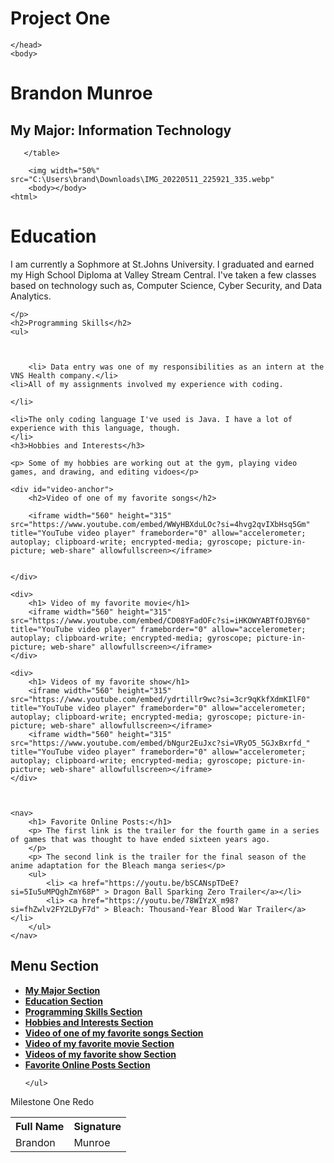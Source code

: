 # Project One
<!DOCTYPE html>
<html>
    <head>
        <title> Project_One  </title>


    </head>
    <body>
   </html>  
    <h1>
        Brandon Munroe
    </h1>
    <h2>
       My Major: Information Technology
    </h2>
    <table>
        <tr>
            <th>Full Name</th>
            <th>Signature</th>
            <tr>
                <td> Brandon </td>
                <td> Munroe </td>
            </tr>
        </tr> 

       </table>

        <img width="50%" src="C:\Users\brand\Downloads\IMG_20220511_225921_335.webp"
        <body></body>
    <html>

   <h1>Education</h1>
    <p>
       I am currently a Sophmore at St.Johns University. I graduated and earned my High School Diploma at Valley Stream Central.
       I've taken a few classes based on technology such as, Computer Science, Cyber Security, and Data Analytics.

    </p>
    <h2>Programming Skills</h2>
    <ul>



        <li> Data entry was one of my responsibilities as an intern at the VNS Health company.</li>
    <li>All of my assignments involved my experience with coding.

    </li>

    <li>The only coding language I've used is Java. I have a lot of experience with this language, though.
    </li>
    <h3>Hobbies and Interests</h3>

    <p> Some of my hobbies are working out at the gym, playing video games, and drawing, and editing vidoes</p>

    <div id="video-anchor">
        <h2>Video of one of my favorite songs</h2>

        <iframe width="560" height="315" src="https://www.youtube.com/embed/WWyHBXduLOc?si=4hvg2qvIXbHsq5Gm" title="YouTube video player" frameborder="0" allow="accelerometer; autoplay; clipboard-write; encrypted-media; gyroscope; picture-in-picture; web-share" allowfullscreen></iframe>


    </div>

    <div>
        <h1> Video of my favorite movie</h1>
        <iframe width="560" height="315" src="https://www.youtube.com/embed/CD08YFadOFc?si=iHKOWYABTfOJBY60" title="YouTube video player" frameborder="0" allow="accelerometer; autoplay; clipboard-write; encrypted-media; gyroscope; picture-in-picture; web-share" allowfullscreen></iframe>
    </div>

    <div>
        <h1> Videos of my favorite show</h1>
        <iframe width="560" height="315" src="https://www.youtube.com/embed/ydrtillr9wc?si=3cr9qKkfXdmKIlF0" title="YouTube video player" frameborder="0" allow="accelerometer; autoplay; clipboard-write; encrypted-media; gyroscope; picture-in-picture; web-share" allowfullscreen></iframe>
        <iframe width="560" height="315" src="https://www.youtube.com/embed/bNgur2EuJxc?si=VRyO5_5GJxBxrfd_" title="YouTube video player" frameborder="0" allow="accelerometer; autoplay; clipboard-write; encrypted-media; gyroscope; picture-in-picture; web-share" allowfullscreen></iframe>
    </div>



    <nav>
        <h1> Favorite Online Posts:</h1>
        <p> The first link is the trailer for the fourth game in a series of games that was thought to have ended sixteen years ago.
        </p>
        <p> The second link is the trailer for the final season of the anime adaptation for the Bleach manga series</p>
        <ul>
            <li> <a href="https://youtu.be/bSCANspTDeE?si=5Iu5uMPQghZmY68P" > Dragon Ball Sparking Zero Trailer</a></li>
            <li> <a href="https://youtu.be/78WIYzX_m98?si=fhZwlv2FY2LDyF7d" > Bleach: Thousand-Year Blood War Trailer</a></li>
        </ul>
    </nav>
<nav>
    <h1> Menu Section</h1>
    <ul>
        <li> <a href="#My Major"><b> My Major Section</b></a></li>
        <li> <a href="#Education"><b>Education Section</b></a></li>
        <li> <a href="#Programming Skills"><b>Programming Skills Section</b></a></li>
        <li> <a href="#Hobbies and Interests"><b> Hobbies and Interests Section</b></a></li>
        <li> <a href= "#Video of one of my favorite songs"><b> Video of one of my favorite songs Section</b></a></li>
        <li> <a href= "#Video of my favorite movie"><b>Video of my favorite movie Section</b></a></li>
        <li> <a href= "#Videos of my favorite show"><b> Videos of my favorite show Section</b></a></li>
        <li> <a href= "#Favorite Online Posts"><b> Favorite Online Posts Section</b></a></li>

    </ul>
</nav>
<html> 
Milestone One Redo
